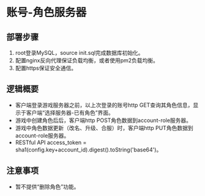 # 账号-角色服务器

## 部署步骤

1. root登录MySQL，source init.sql完成数据库初始化。
2. 配置nginx反向代理保证负载均衡，或者使用pm2负载均衡。
3. 配置https保证安全通信。

## 逻辑概要

* 客户端登录游戏服务器之前，以上次登录的账号http GET查询其角色信息，显示于客户端“选择服务器-已有角色”界面。
* 游戏中创建角色后后，客户端http POST角色数据到account-role服务器。
* 游戏中角色数据更新（改名、升级、合服）时，客户端http PUT角色数据到account-role服务器。
* RESTful API access_token = sha1(config.key+account_id).digest().toString('base64')。

## 注意事项

* 暂不提供“删除角色”功能。